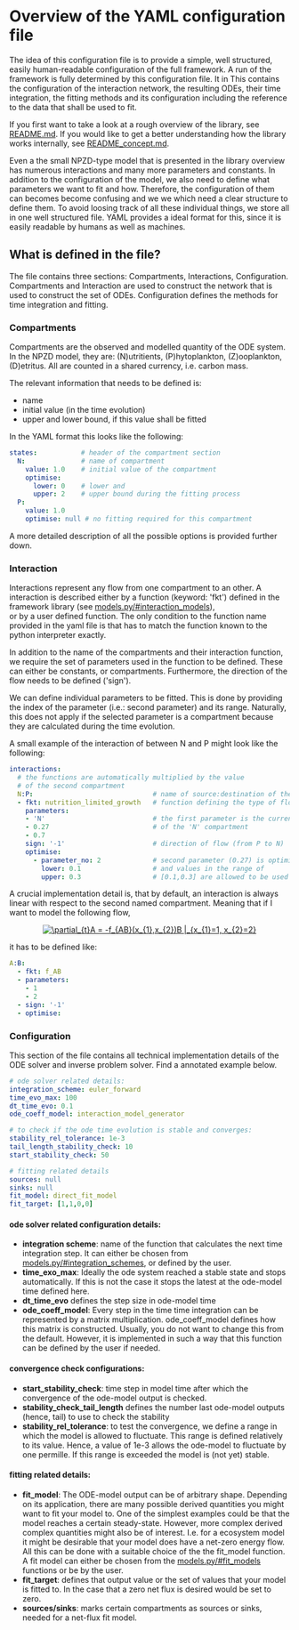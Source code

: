 # Overview of the YAML configuration file

The idea of this configuration file is to provide a simple, well structured, easily human-readable configuration of the full framework.
A run of the framework is fully determined by this configuration file.
It in
This contains the configuration of the interaction network, the resulting ODEs,
their time integration, the fitting methods and its configuration including the 
reference to the data that shall be used to fit.

If you first want to take a look at a rough overview of the library,
see [README.md](README.md).
If you would like to get a better understanding how the library works internally,
see [README_concept.md](README_concept.md).

Even a the small NPZD-type model that is presented in the library overview
has numerous interactions and many more parameters and constants.
In addition to the configuration of the model,
we also need to define what parameters we want to fit and how.
Therefore, the configuration of them can becomes become confusing and we
 we which need a clear structure to define them.
To avoid loosing track of all these individual things,
we store all in one well structured file.
YAML provides a ideal format for this,
since it is easily readable by humans as well as machines.

## What is defined in the file?
The file contains three sections: Compartments, Interactions, Configuration.
Compartments and Interaction are used to construct the network that is used to
construct the set of ODEs. 
Configuration defines the methods for time integration and fitting.

### Compartments
Compartments are the observed and modelled quantity of the ODE system.
In the NPZD model, they are:
(N)utritients, (P)hytoplankton, (Z)ooplankton, (D)etritus.
All are counted in a shared currency, i.e. carbon mass.

The relevant information that needs to be defined is:
* name
* initial value (in the time evolution)
* upper and lower bound, if this value shall be fitted

In the YAML format this looks like the following:

``` yaml
states:           # header of the compartment section
  N:              # name of compartment 
    value: 1.0    # initial value of the compartment
    optimise:     
      lower: 0    # lower and
      upper: 2    # upper bound during the fitting process
  P:
    value: 1.0
    optimise: null # no fitting required for this compartment
```  
A more detailed description of all the possible options is provided further down.

### Interaction

Interactions represent any flow from one compartment to an other.
A interaction is described either by a function (keyword: 'fkt')
defined in the framework library (see [models.py/#interaction_models](modules/models.py)),\
or by a user defined function.
The only condition to the function name provided in the yaml file
is that has to match the function known to the python interpreter exactly.

In addition to the name of the compartments and their interaction function,
we require the set of parameters used in the function to be defined.
These can either be constants, or compartments.
Furthermore, the direction of the flow needs to be defined ('sign').

We can define individual parameters to be fitted.
This is done by providing the index of the parameter (i.e.: second parameter)
and its range.
Naturally, this does not apply if the selected parameter is a compartment
because they are calculated during the time evolution.

A small example of the interaction of between N and P might look like the following:
``` yaml
interactions:
  # the functions are automatically multiplied by the value
  # of the second compartment 
  N:P:                              # name of source:destination of the flow
  - fkt: nutrition_limited_growth   # function defining the type of flow
    parameters:
    - 'N'                           # the first parameter is the current value
    - 0.27                          # of the 'N' compartment
    - 0.7
    sign: '-1'                      # direction of flow (from P to N)
    optimise:
      - parameter_no: 2             # second parameter (0.27) is optimized
        lower: 0.1                  # and values in the range of 
        upper: 0.3                  # [0.1,0.3] are allowed to be used
```
A crucial implementation detail is, that by default, an interaction is always linear with respect to the second named compartment.
Meaning that if I want to model the following flow,
<p align=center>
<a href="https://www.codecogs.com/eqnedit.php?latex=\partial_{t}A&space;=&space;-f_{AB}(x_{1},x_{2})B&space;|_{x_{1}=1,&space;x_{2}=2}" target="_blank"><img src="https://latex.codecogs.com/gif.latex?\partial_{t}A&space;=&space;-f_{AB}(x_{1},x_{2})B&space;|_{x_{1}=1,&space;x_{2}=2}" title="\partial_{t}A = -f_{AB}(x_{1},x_{2})B |_{x_{1}=1, x_{2}=2}" /></a>
</p>
it has to be defined like:

``` yaml
A:B:
  - fkt: f_AB
  - parameters:
    - 1
    - 2
  - sign: '-1'
  - optimise:
```

### Configuration

This section of the file contains all technical implementation details
of the ODE solver and inverse problem solver.
Find a annotated example below.

``` yaml
# ode solver related details:
integration_scheme: euler_forward
time_evo_max: 100
dt_time_evo: 0.1
ode_coeff_model: interaction_model_generator

# to check if the ode time evolution is stable and converges:
stability_rel_tolerance: 1e-3
tail_length_stability_check: 10
start_stability_check: 50

# fitting related details
sources: null
sinks: null
fit_model: direct_fit_model
fit_target: [1,1,0,0]
```

#### ode solver related configuration details:

* **integration scheme**: name of the function that calculates the next time
  integration step. It can either be chosen from
  [models.py/#integration_schemes](modules/models.py), or defined by the user.
* **time_exo_max**: Ideally the ode system reached a stable state and stops
  automatically.
  If this is not the case it stops the latest at the ode-model time defined here.
* **dt_time_evo** defines the step size in ode-model time
* **ode_coeff_model**: Every step in the time time integration can be represented
  by a matrix multiplication.
  ode_coeff_model defines how this matrix is constructed.
  Usually, you do not want to change this from the default. However, it is implemented in such a way that this function can be defined by the user if needed.

#### convergence check configurations:

* **start_stability_check**: time step in model time after which the convergence
  of the ode-model output is checked.
* **stability_check_tail_length** defines the number last ode-model outputs
  (hence, tail) to use to check the stability
* **stability_rel_tolerance**: to test the convergence, we define a range
  in which the model is allowed to fluctuate.
  This range is defined relatively to its value.
  Hence, a value of 1e-3 allows the ode-model to fluctuate by one permille.
  If this range is exceeded the model is (not yet) stable.

#### fitting related details:

* **fit_model**: The ODE-model output can be of arbitrary shape.
  Depending on its application, there are many possible derived quantities
  you might want to fit your model to.
  One of the simplest examples could be that the model reaches a certain
  steady-state.
  However, more complex derived complex quantities might also be of interest.
  I.e. for a ecosystem model it might be desirable that your model
  does have a net-zero energy flow.
  All this can be done with a suitable choice of the the fit_model function.
  A fit model can either be chosen from the 
  [models.py/#fit_models](modules/models.py) functions or be by the user.
* **fit_target**: defines that output value or the set of values
  that your model is fitted to.
  In the case that a zero net flux is desired would be set to zero.
* **sources/sinks**: marks certain compartments as sources or sinks,
  needed for a net-flux fit model.